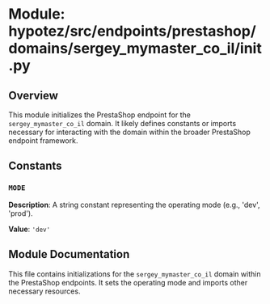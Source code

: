 # Module: hypotez/src/endpoints/prestashop/domains/sergey_mymaster_co_il/__init__.py

## Overview

This module initializes the PrestaShop endpoint for the `sergey_mymaster_co_il` domain. It likely defines constants or imports necessary for interacting with the domain within the broader PrestaShop endpoint framework.

## Constants

### `MODE`

**Description**: A string constant representing the operating mode (e.g., 'dev', 'prod').

**Value**: `'dev'`


## Module Documentation

This file contains initializations for the `sergey_mymaster_co_il` domain within the PrestaShop endpoints.  It sets the operating mode and imports other necessary resources.